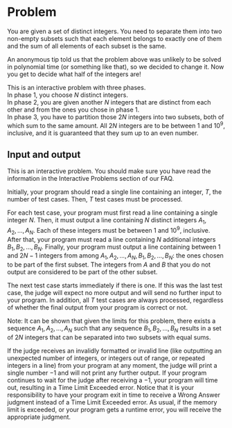 # Problem

You are given a set of distinct integers. You need to separate them into two non-empty subsets such that each element belongs to exactly one of them and the sum of all elements of each subset is the same.

An anonymous tip told us that the problem above was unlikely to be solved in polynomial time (or something like that), so we decided to change it. Now you get to decide what half of the integers are!

This is an interactive problem with three phases.  
In phase 1, you choose $N$ distinct integers.  
In phase 2, you are given another $N$ integers that are distinct from each other and from the ones you chose in phase 1.  
In phase 3, you have to partition those $2N$ integers into two subsets, both of which sum to the same amount. All $2N$ integers are to be between $1$ and $10^9$, inclusive, and it is guaranteed that they sum up to an even number.

## Input and output

This is an interactive problem. You should make sure you have read the information in the Interactive Problems section of our FAQ.

Initially, your program should read a single line containing an integer, $T$, the number of test cases. Then, $T$ test cases must be processed.

For each test case, your program must first read a line containing a single integer $N$. Then, it must output a line containing $N$ distinct integers $A_1,A_2,…,A_N$. Each of these integers must be between $1$ and $10^9$, inclusive. After that, your program must read a line containing $N$ additional integers $B_1,B_2,…,B_N$. Finally, your program must output a line containing between $1$ and $2N−1$ integers from among $A_1,A_2,…,A_N,B_1,B_2,…,B_N$: the ones chosen to be part of the first subset. The integers from $A$ and $B$ that you do not output are considered to be part of the other subset.

The next test case starts immediately if there is one. If this was the last test case, the judge will expect no more output and will send no further input to your program. In addition, all $T$ test cases are always processed, regardless of whether the final output from your program is correct or not.

Note: It can be shown that given the limits for this problem, there exists a sequence $A_1,A_2,…,A_N$ such that any sequence $B_1,B_2,…,B_N$ results in a set of $2N$ integers that can be separated into two subsets with equal sums.

If the judge receives an invalidly formatted or invalid line (like outputting an unexpected number of integers, or integers out of range, or repeated integers in a line) from your program at any moment, the judge will print a single number $−1$ and will not print any further output. If your program continues to wait for the judge after receiving a $−1$, your program will time out, resulting in a Time Limit Exceeded error. Notice that it is your responsibility to have your program exit in time to receive a Wrong Answer judgment instead of a Time Limit Exceeded error. As usual, if the memory limit is exceeded, or your program gets a runtime error, you will receive the appropriate judgment.
